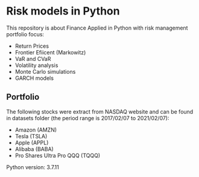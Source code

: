 # Risk models in Python

This repository is about Finance Applied in Python with risk management portfolio focus:

- Return Prices
- Frontier Efiicent (Markowitz)
- VaR and CVaR
- Volatility analysis
- Monte Carlo simulations
- GARCH models

## Portfolio

The following stocks were extract from NASDAQ website and can be found in datasets folder (the period range is 2017/02/07 to 2021/02/07):

- Amazon (AMZN)
- Tesla (TSLA)
- Apple (APPL)
- Alibaba (BABA)
- Pro Shares Ultra Pro QQQ (TQQQ)

Python version: 3.7.11